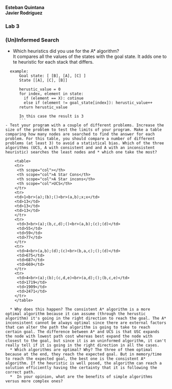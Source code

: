 **Esteban Quintana**<br>
**Javier Rodríguez**

### Lab 3
### (Un)Informed Search


  *  Which heuristics did you use for the A* algorithm?
      <br>  It compares all the values of the states with the goal state. It adds one to te heuristic for each stack that differs.

```
  example:
      Goal state: [ [B], [A], [C] ]
      State [[A], [C], [B]]

      herustic_value = 0
      for index, element in state:
        if (element == X): cotinue
        else if (element != goal_state[index]): herustic_value++
      return herustic_value

      In this case the result is 3          
      ```
- Test your program with a couple of different problems. Increase the size of the problem to test the limits of your program. Make a table comparing how many nodes are searched to find the answer for each problem. For this table, you should compare a number of different problems (at least 3) to avoid a statistical bias. Which of the three algorithms (UCS, A with consistent and and A with an inconsistent heuristic) searches the least nodes and * which one take the most?

    <table>
    <tr>
     <th scope="col"></th>
     <th scope="col">A Star Cons</th>
     <th scope="col">A Star incons</th>
     <th scope="col">UCS</th>
    </tr>
    <tr>
    <td>1<br>(a);(b);()<br>(a,b);x;x</td>
    <td>13</td>
    <td>13</td>
    <td>13</td>
    </tr>
    <tr>
     <td>3<br>(a);(b,c,d);()<br>(a,b);(c);(d)</td>
     <td>55</td>
     <td>59</td>
     <td>77</td>
    </tr>
    <tr>
     <td>4<br>(a,b);(d);(c)<br>(b,a,c);();(d)</td>
     <td>675</td>
     <td>687</td>
     <td>669</td>
    </tr>
    <tr>
     <td>4<br>(a);(b);(c,d,e)<br>(a,d);();(b,c,e)</td>
     <td>1719</td>
     <td>1909</td>
     <td>2471</td>
    </tr>
    </table>

  * Why does this happen? The consistent A* algorithm is a more optimal algorithm because it can assume (through the herustic algorithm) it's going in the right direction to reach the goal. The A* inconsistent cannot be always optimal since there are external factors that can alter the path the algorithm is going to take to reach certain goal. The difference between A* and UCS is that USC expands the node with lowest path cost whereas best expand the node with closest to the goal, but since it is an uninformed algorithm, it can't really tell if it is going in the right direction in all the cases.
  * Which algorithms are optimal? Why? The three of them optimal because at the end, they reach the expected goal. But in memory/time to reach the expected goal, the best one is the consistent A* algorithm. If the heuristic is well posed, the algorithm can reach a solution efficiently having the certainty that it is following the correct path.
  *  In your opinion, what are the benefits of simple algorithms versus more complex ones?
